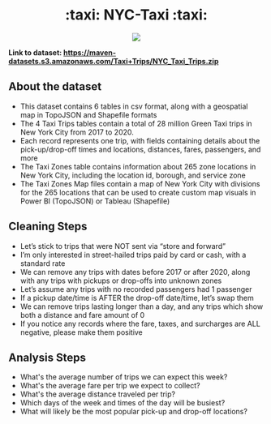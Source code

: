 <h1 align="center">:taxi: NYC-Taxi :taxi:</h1>
<p align="center">
<img src= "https://user-images.githubusercontent.com/74512335/138792965-4a9225f1-09fc-4479-8dac-355f87af8f6f.png" />
</p>

**Link to dataset: https://maven-datasets.s3.amazonaws.com/Taxi+Trips/NYC_Taxi_Trips.zip**

## About the dataset
- This dataset contains 6 tables in csv format, along with a geospatial map in TopoJSON and Shapefile formats
- The 4 Taxi Trips tables contain a total of 28 million Green Taxi trips in New York City from 2017 to 2020. 
- Each record represents one trip, with fields containing details about the pick-up/drop-off times and locations, distances, fares, passengers, and more
- The Taxi Zones table contains information about 265 zone locations in New York City, including the location id, borough, and service zone
- The Taxi Zones Map files contain a map of New York City with divisions for the 265 locations that can be used to create custom map visuals in Power BI (TopoJSON) or Tableau (Shapefile)

## Cleaning Steps
- Let’s stick to trips that were NOT sent via “store and forward”
- I’m only interested in street-hailed trips paid by card or cash, with a standard rate
- We can remove any trips with dates before 2017 or after 2020, along with any trips with pickups or drop-offs into unknown zones
- Let’s assume any trips with no recorded passengers had 1 passenger
- If a pickup date/time is AFTER the drop-off date/time, let’s swap them
- We can remove trips lasting longer than a day, and any trips which show both a distance and fare amount of 0
- If you notice any records where the fare, taxes, and surcharges are ALL negative, please make them positive

## Analysis Steps
- What's the average number of trips we can expect this week?
- What's the average fare per trip we expect to collect?
- What's the average distance traveled per trip?
- Which days of the week and times of the day will be busiest?
- What will likely be the most popular pick-up and drop-off locations?
